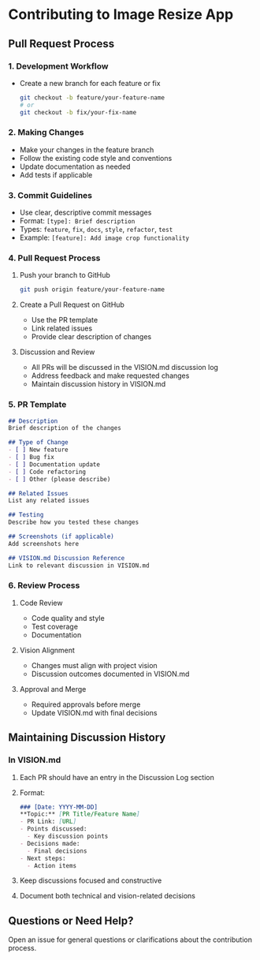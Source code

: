 # Contributing to Image Resize App

## Pull Request Process

### 1. Development Workflow
- Create a new branch for each feature or fix
  ```bash
  git checkout -b feature/your-feature-name
  # or
  git checkout -b fix/your-fix-name
  ```

### 2. Making Changes
- Make your changes in the feature branch
- Follow the existing code style and conventions
- Update documentation as needed
- Add tests if applicable

### 3. Commit Guidelines
- Use clear, descriptive commit messages
- Format: `[type]: Brief description`
- Types: `feature`, `fix`, `docs`, `style`, `refactor`, `test`
- Example: `[feature]: Add image crop functionality`

### 4. Pull Request Process
1. Push your branch to GitHub
   ```bash
   git push origin feature/your-feature-name
   ```

2. Create a Pull Request on GitHub
   - Use the PR template
   - Link related issues
   - Provide clear description of changes

3. Discussion and Review
   - All PRs will be discussed in the VISION.md discussion log
   - Address feedback and make requested changes
   - Maintain discussion history in VISION.md

### 5. PR Template
```markdown
## Description
Brief description of the changes

## Type of Change
- [ ] New feature
- [ ] Bug fix
- [ ] Documentation update
- [ ] Code refactoring
- [ ] Other (please describe)

## Related Issues
List any related issues

## Testing
Describe how you tested these changes

## Screenshots (if applicable)
Add screenshots here

## VISION.md Discussion Reference
Link to relevant discussion in VISION.md
```

### 6. Review Process
1. Code Review
   - Code quality and style
   - Test coverage
   - Documentation

2. Vision Alignment
   - Changes must align with project vision
   - Discussion outcomes documented in VISION.md

3. Approval and Merge
   - Required approvals before merge
   - Update VISION.md with final decisions

## Maintaining Discussion History

### In VISION.md
1. Each PR should have an entry in the Discussion Log section
2. Format:
   ```markdown
   ### [Date: YYYY-MM-DD]
   **Topic:** [PR Title/Feature Name]
   - PR Link: [URL]
   - Points discussed:
     - Key discussion points
   - Decisions made:
     - Final decisions
   - Next steps:
     - Action items
   ```

3. Keep discussions focused and constructive
4. Document both technical and vision-related decisions

## Questions or Need Help?
Open an issue for general questions or clarifications about the contribution process.